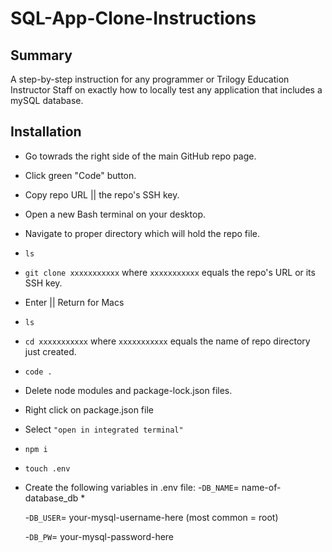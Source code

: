 # SQL-App-Clone-Instructions

## Summary

A step-by-step instruction for any programmer or Trilogy Education Instructor Staff on exactly how to locally test any application that includes a mySQL database.

## Installation

- Go towrads the right side of the main GitHub repo page.
- Click green "Code" button. 
- Copy repo URL || the repo's SSH key.
- Open a new Bash terminal on your desktop.
- Navigate to proper directory which will hold the repo file.
- `ls`
- `git clone xxxxxxxxxxx` where `xxxxxxxxxxx` equals the repo's URL or its SSH key.
-  Enter || Return for Macs
- `ls`
- `cd xxxxxxxxxxx` where `xxxxxxxxxxx` equals the name of repo directory just created.
- `code .`
- Delete node modules and package-lock.json files.
- Right click on package.json file
- Select ``"open in integrated terminal"``
- `npm i`
- `touch .env`
- Create the following variables in .env file:
  -`DB_NAME`= name-of-database_db *
  
  -`DB_USER`= your-mysql-username-here (most common = root)
  
  -`DB_PW`= your-mysql-password-here
